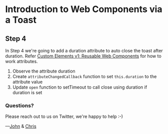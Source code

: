 # Introduction to Web Components via a Toast

## Step 4

In Step 4 we're going to add a duration attribute to auto close
the toast after duration. Refer [Custom Elements v1: Reusable Web Components](https://developers.google.com/web/fundamentals/web-components/customelements) for how to work attributes.

1. Observe the attribute duration
2. Create `attributeChangedCallback` function to set `this.duration` to the attribute value
3. Update `open` function to setTimeout to call close using duration if duration is set

### Questions?

Please reach out to us on Twitter, we're happy to help :-)

—[John](https://twitter.com/JohnRiv) & [Chris](https://twitter.com/chiefcll)
